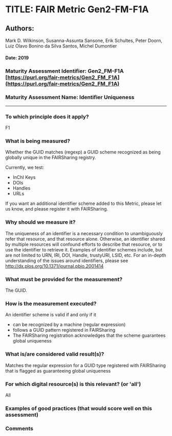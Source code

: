 # TITLE:  FAIR Metric Gen2-FM-F1A

## Authors: 
Mark D. Wilkinson, Susanna-Assunta Sansone, Erik Schultes, Peter Doorn,
Luiz Olavo Bonino da Silva Santos, Michel Dumontier

#### Date: 2019


### Maturity Assessment Identifier: Gen2_FM-F1A [https://purl.org/fair-metrics/Gen2_FM_F1A](https://purl.org/fair-metrics/Gen2_FM_F1A)

### Maturity Assessment Name:   Identifier Uniqueness

----

### To which principle does it apply?  
F1

### What is being measured?
Whether the GUID matches (regexp) a GUID scheme recognized as being globally unique in the FAIRSharing registry.

Currently, we test:
 * InChI Keys
 * DOIs
 * Handles
 * URLs

If you want an additional identifier scheme added to this Metric, please let us know, and please register it with FAIRSharing.


### Why should we measure it?
The uniqueness of an identifier is a necessary condition to unambiguously refer that resource, and that resource alone. Otherwise, an identifier shared by multiple resources will confound efforts to describe that resource, or to use the identifier to retrieve it. Examples of identifier schemes include, but are not limited to URN, IRI, DOI, Handle, trustyURI, LSID, etc. For an in-depth understanding of the issues around identifiers, please see http://dx.plos.org/10.1371/journal.pbio.2001414

### What must be provided for the measurement?
The GUID.


### How is the measurement executed?
An identifier scheme is valid if and only if it
 * can be recognized by a machine (regular expression)
 * follows a GUID pattern registered in FAIRSharing
 * The FAIRSharing registration acknowledges that the scheme guarantees global uniqueness


### What is/are considered valid result(s)?
Matches the regular expression for a GUID type registered with FAIRSharing that is flagged as guaranteeing global uniqueness

### For which digital resource(s) is this relevant? (or 'all')
All

### Examples of good practices (that would score well on this assessment)


### Comments
